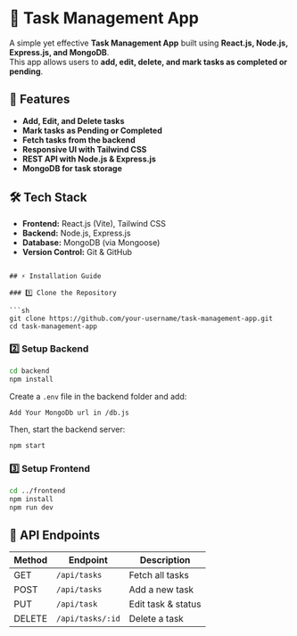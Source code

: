 # 📝 Task Management App

A simple yet effective **Task Management App** built using **React.js, Node.js, Express.js, and MongoDB**.  
This app allows users to **add, edit, delete, and mark tasks as completed or pending**.

## 🚀 Features

- **Add, Edit, and Delete tasks**
- **Mark tasks as Pending or Completed**
- **Fetch tasks from the backend**
- **Responsive UI with Tailwind CSS**
- **REST API with Node.js & Express.js**
- **MongoDB for task storage**

## 🛠️ Tech Stack

- **Frontend:** React.js (Vite), Tailwind CSS  
- **Backend:** Node.js, Express.js  
- **Database:** MongoDB (via Mongoose)  
- **Version Control:** Git & GitHub  

```

## ⚡ Installation Guide

### 1️⃣ Clone the Repository

```sh
git clone https://github.com/your-username/task-management-app.git
cd task-management-app
```

### 2️⃣ Setup Backend

```sh
cd backend
npm install
```

Create a `.env` file in the backend folder and add:

```
Add Your MongoDb url in /db.js
```

Then, start the backend server:

```sh
npm start
```

### 3️⃣ Setup Frontend

```sh
cd ../frontend
npm install
npm run dev
```

## 🔗 API Endpoints

| Method | Endpoint       | Description         |
|--------|--------------|--------------------|
| GET    | `/api/tasks` | Fetch all tasks    |
| POST   | `/api/tasks` | Add a new task     |
| PUT    | `/api/task`  | Edit task & status |
| DELETE | `/api/tasks/:id` | Delete a task |
